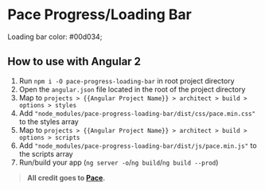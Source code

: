 [comment]: # (BEGIN README.md)

# Pace Progress/Loading Bar

Loading bar color: #00d034;

## How to use with Angular 2

1. Run `npm i -O pace-progress-loading-bar` in root project directory
2. Open the `angular.json` file located in the root of the project directory
3. Map to `projects > {{Angular Project Name}} > architect > build > options > styles`
4. Add `"node_modules/pace-progress-loading-bar/dist/css/pace.min.css"` to the styles array
5. Map to `projects > {{Angular Project Name}} > architect > build > options > scripts`
6. Add `"node_modules/pace-progress-loading-bar/dist/js/pace.min.js"` to the scripts array
7. Run/build your app (`ng server -o`/`ng build`/`ng build --prod`)

> **All credit goes to [Pace](https://github.hubspot.com/pace/docs/welcome/).**

[comment]: # "END README.md"
